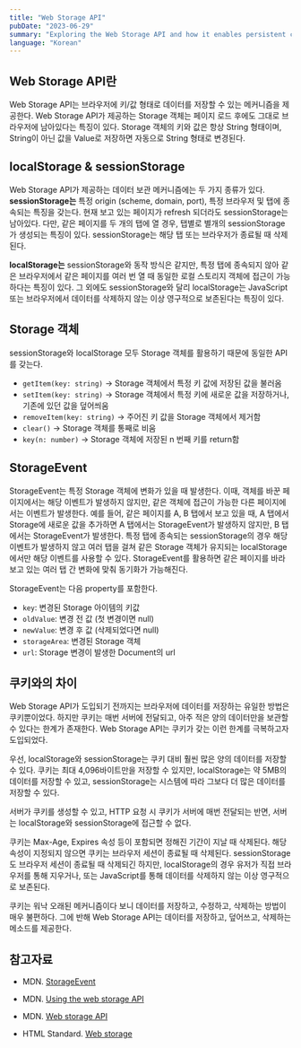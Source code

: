 ```yaml
---
title: "Web Storage API"
pubDate: "2023-06-29"
summary: "Exploring the Web Storage API and how it enables persistent client-side data storage in web applications"
language: "Korean"
---
```


## Web Storage API란

Web Storage API는 브라우저에 키/값 형태로 데이터를 저장할 수 있는 메커니즘을 제공한다. Web Storage API가 제공하는 Storage 객체는 페이지 로드 후에도 그대로 브라우저에 남아있다는 특징이 있다. Storage 객체의 키와 값은 항상 String 형태이며, String이 아닌 값을 Value로 저장하면 자동으로 String 형태로 변경된다.

## localStorage & sessionStorage

Web Storage API가 제공하는 데이터 보관 메커니즘에는 두 가지 종류가 있다. **sessionStorage는** 특정 origin (scheme, domain, port), 특정 브라우저 및 탭에 종속되는 특징을 갖는다. 현재 보고 있는 페이지가 refresh 되더라도 sessionStorage는 남아있다. 다만, 같은 페이지를 두 개의 탭에 열 경우, 탭별로 별개의 sessionStorage가 생성되는 특징이 있다. sessionStorage는 해당 탭 또는 브라우저가 종료될 때 삭제된다.

**localStorage는** sessionStorage와 동작 방식은 같지만, 특정 탭에 종속되지 않아 같은 브라우저에서 같은 페이지를 여러 번 열 때 동일한 로컬 스토리지 객체에 접근이 가능하다는 특징이 있다. 그 외에도 sessionStorage와 달리 localStorage는 JavaScript 또는 브라우저에서 데이터를 삭제하지 않는 이상 영구적으로 보존된다는 특징이 있다.

## Storage 객체

sessionStorage와 localStorage 모두 Storage 객체를 활용하기 때문에 동일한 API를 갖는다.

- `getItem(key: string)` -> Storage 객체에서 특정 키 값에 저장된 값을 불러옴
- `setItem(key: string)` -> Storage 객체에서 특정 키에 새로운 값을 저장하거나, 기존에 있던 값을 덮어씌움
- `removeItem(key: string)` -> 주어진 키 값을 Storage 객체에서 제거함
- `clear()` -> Storage 객체를 통째로 비움
- `key(n: number)` -> Storage 객체에 저장된 n 번째 키를 return함

## StorageEvent

StorageEvent는 특정 Storage 객체에 변화가 있을 때 발생한다. 이때, 객체를 바꾼 페이지에서는 해당 이벤트가 발생하지 않지만, 같은 객체에 접근이 가능한 다른 페이지에서는 이벤트가 발생한다. 예를 들어, 같은 페이지를 A, B 탭에서 보고 있을 때, A 탭에서 Storage에 새로운 값을 추가하면 A 탭에서는 StorageEvent가 발생하지 않지만, B 탭에서는 StorageEvent가 발생한다. 특정 탭에 종속되는 sessionStorage의 경우 해당 이벤트가 발생하지 않고 여러 탭을 걸쳐 같은 Storage 객체가 유지되는 localStorage에서만 해당 이벤트를 사용할 수 있다. StorageEvent를 활용하면 같은 페이지를 바라보고 있는 여러 탭 간 변화에 맞춰 동기화가 가능해진다.

StorageEvent는 다음 property를 포함한다.

- `key`: 변경된 Storage 아이템의 키값
- `oldValue`: 변경 전 값 (첫 변경이면 null)
- `newValue`: 변경 후 값 (삭제되었다면 null)
- `storageArea`: 변경된 Storage 객체
- `url`: Storage 변경이 발생한 Document의 url

## 쿠키와의 차이

Web Storage API가 도입되기 전까지는 브라우저에 데이터를 저장하는 유일한 방법은 쿠키뿐이었다. 하지만 쿠키는 매번 서버에 전달되고, 아주 적은 양의 데이터만을 보관할 수 있다는 한계가 존재한다. Web Storage API는 쿠키가 갖는 이런 한계를 극복하고자 도입되었다.

우선, localStorage와 sessionStorage는 쿠키 대비 훨씬 많은 양의 데이터를 저장할 수 있다. 쿠키는 최대 4,096바이트만을 저장할 수 있지만, localStorage는 약 5MB의 데이터를 저장할 수 있고, sessionStorage는 시스템에 따라 그보다 더 많은 데이터를 저장할 수 있다.

서버가 쿠키를 생성할 수 있고, HTTP 요청 시 쿠키가 서버에 매번 전달되는 반면, 서버는 localStorage와 sessionStorage에 접근할 수 없다.

쿠키는 Max-Age, Expires 속성 등이 포함되면 정해진 기간이 지날 때 삭제된다. 해당 속성이 지정되지 않으면 쿠키는 브라우저 세션이 종료될 때 삭제된다. sessionStorage도 브라우저 세션이 종료될 때 삭제되긴 하지만, localStorage의 경우 유저가 직접 브라우저를 통해 지우거나, 또는 JavaScript를 통해 데이터를 삭제하지 않는 이상 영구적으로 보존된다.

쿠키는 워낙 오래된 메커니즘이다 보니 데이터를 저장하고, 수정하고, 삭제하는 방법이 매우 불편하다. 그에 반해 Web Storage API는 데이터를 저장하고, 덮어쓰고, 삭제하는 메소드를 제공한다.

## 참고자료

- MDN. [StorageEvent][1]

- MDN. [Using the web storage API][2]

- MDN. [Web storage API][3]

- HTML Standard. [Web storage][4]

[1]: https://developer.mozilla.org/en-US/docs/Web/API/StorageEvent
[2]: https://developer.mozilla.org/en-US/docs/Web/API/Web_Storage_API/Using_the_Web_Storage_API
[3]: https://developer.mozilla.org/en-US/docs/Web/API/Web_Storage_API
[4]: https://html.spec.whatwg.org/multipage/webstorage.html#introduction-15

